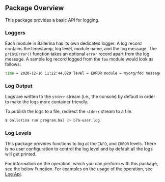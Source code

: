 ## Package Overview

This package provides a basic API for logging.

### Loggers 

Each module in Ballerina has its own dedicated logger. A log record contains the timestamp, log level, module name, and the log message. The `printError()` function takes an optional `error` record apart from the log message. A sample log record logged from the `foo` module would look as follows:
```bash
time = 2020-12-16 11:22:44,029 level = ERROR module = myorg/foo message = "Something went wrong."
```

### Log Output

Logs are written to the `stderr` stream (i.e., the console) by default in order to make the logs more container friendly.

To publish the logs to a file, redirect the `stderr` stream to a file.
```bash
$ ballerina run program.bal 2> b7a-user.log
```

### Log Levels

This package provides functions to log at the `INFO`, and `ERROR` levels. There is no user configuration to control the log level and by default all the logs will get printed.

For information on the operation, which you can perform with this package, see the below Function. For examples on the usage of the operation, see [Log Api](https://ballerina.io/learn/by-example/log-api.html).

